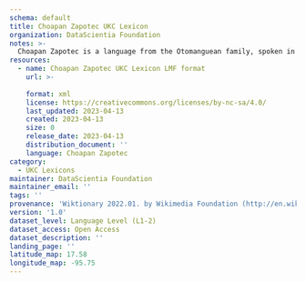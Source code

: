 ```yaml
---
schema: default
title: Choapan Zapotec UKC Lexicon
organization: DataScientia Foundation
notes: >-
  Choapan Zapotec is a language from the Otomanguean family, spoken in North America. The UKC Lexicon of Choapan Zapotec is represented as a lexico-semantic network. It consists of words, word senses, synsets, as well as sense-level and synset-level relationships.
resources:
  - name: Choapan Zapotec UKC Lexicon LMF format
    url: >-
      
    format: xml
    license: https://creativecommons.org/licenses/by-nc-sa/4.0/
    last_updated: 2023-04-13
    created: 2023-04-13
    size: 0
    release_date: 2023-04-13
    distribution_document: ''
    language: Choapan Zapotec
category:
  - UKC Lexicons
maintainer: DataScientia Foundation
maintainer_email: ''
tags: ''
provenance: 'Wiktionary 2022.01. by Wikimedia Foundation (http://en.wiktionary.org); Princeton WordNet 2.1 by Princeton University (https://wordnet.princeton.edu)'
version: '1.0'
dataset_level: Language Level (L1-2)
dataset_access: Open Access
dataset_description: ''
landing_page: ''
latitude_map: 17.58
longitude_map: -95.75
---
```

